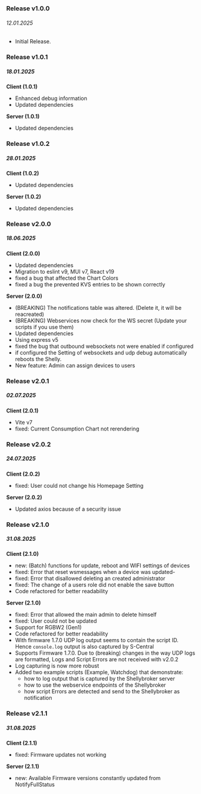 ### Release v1.0.0

###### 12.01.2025

- Initial Release.

### Release v1.0.1

##### 18.01.2025

**Client (1.0.1)**

- Enhanced debug information
- Updated dependencies

**Server (1.0.1)**

- Updated dependencies

### Release v1.0.2

##### 28.01.2025

**Client (1.0.2)**

- Updated dependencies

**Server (1.0.2)**

- Updated dependencies

### Release v2.0.0

##### 18.06.2025

**Client (2.0.0)**

- Updated dependencies
- Migration to eslint v9, MUI v7, React v19
- fixed a bug that affected the Chart Colors
- fixed a bug the prevented KVS entries to be shown correctly

**Server (2.0.0)**

- (BREAKING) The notifications table was altered. (Delete it, it will be reacreated)
- (BREAKING) Webservices now check for the WS secret (Update your scripts if you use them)
- Updated dependencies
- Using express v5
- fixed the bug that outbound websockets not were enabled if configured
- if configured the Setting of websockets and udp debug automatically reboots the Shelly.
- New feature: Admin can assign devices to users

### Release v2.0.1

##### 02.07.2025

**Client (2.0.1)**

- Vite v7
- fixed: Current Consumption Chart not rerendering

### Release v2.0.2

##### 24.07.2025

**Client (2.0.2)**

- fixed: User could not change his Homepage Setting

**Server (2.0.2)**

- Updated axios because of a security issue

### Release v2.1.0

##### 31.08.2025

**Client (2.1.0)**

- new: (Batch) functions for update, reboot and WIFI settings of devices
- fixed: Error that reset wsmessages when a device was updated-
- fixed: Error that disallowed deleting an created administrator
- fixed: The change of a users role did not enable the save button
- Code refactored for better readability

**Server (2.1.0)**

- fixed: Error that allowed the main admin to delete himself
- fixed: User could not be updated
- Support for RGBW2 (Gen1)
- Code refactored for better readability
- With firmware 1.7.0 UDP log output seems to contain the script ID. Hence `console.log` output is also captured by S-Central
- Supports Firmware 1.7.0. Due to (breaking) changes in the way UDP logs are formatted, Logs and Script Errors are not received with v2.0.2
- Log capturing is now more robust
- Added two example scripts (Example, Watchdog) that demonstrate:
  - how to log output that is captured by the Shellybroker server
  - how to use the webservice endpoints of the Shellybroker
  - how script Errors are detected and send to the Shellybroker as notification

### Release v2.1.1

##### 31.08.2025

**Client (2.1.1)**

- fixed: Firmware updates not working

**Server (2.1.1)**

- new: Available Firmware versions constantly updated from NotifyFullStatus
